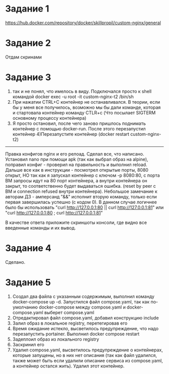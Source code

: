 # Задание 1
https://hub.docker.com/repository/docker/skillpropil/custom-nginx/general
# Задание 2
Отдам скринами
# Задание 3

1) так и не понял, что имелось в виду. Подключался просто к shell командой docker exec -u root -it custom-nginx-t2 /bin/sh
2) При нажатии CTRL+C контейнер не останавливался. В теории, если бы у меня все получилось, возможно мы бы дали команде, которая и стартовала контейнер команду CTLR+c (Что посылает SIGTERM основному процессу контейнера)
3) Я просто остановил, после чего заново пришлось поднимать контейнер с помощью docker-run. После этого перезапустил контейнер
4)Перезапустите контейнер (docker restart custom-nginx-t2)
-------------------------------------------------------------
Правка конфигов nginx и его релоад.
Сделал все, что написано. Установил nano при помощи apk (так как выбрал образ на alpine), поправил конфиг - проверил на правильность и выполнил reload.
Дальше все как в инструкции - посмотрел открытые порты, 8080 открыт, НО так как я запускал контейнер с ключом -p 8080:80, с порта ВМ запросы идут на 80 порт контейнера, а внутри контейнера он закрыт, то соответственно будет выдаваться ошибка. (reset by peer с ВМ и connection refused внутри контейнера).
Небольшое замечание к авторам ДЗ - амперсанд "&&" исполнит вторую команду, только если первая завершилась успешно (с кодом 0). В данном случае логичнее было бы использовать "curl http://127.0.0.1:80 || curl http://127.0.0.1:81" или  "curl http://127.0.0.1:80 ; curl http://127.0.0.1:81"

В качестве ответа приложите скриншоты консоли, где видно все введенные команды и их вывод.

# Задание 4

Сделано.

# Задание 5
1) Создал два файла с указанным содержимым, выполнил команду docker-compose up -d. Запустился файл compose.yaml, так как по-умолчанию docker-compose между compose.yaml и docker-compose.yaml выберет compose.yaml
2) Отредактировал файл compose.yaml, добавил конструкцию include
3) Залил образ в локальное registry, перетегировав его
4) Время ожидание истекло, высветилось предупреждение, что надо перезапустить portainer. Выполнил docker compose restart
5) Задеплоил образ из локального registry
6) Заскринил его
7) Удалил compose.yaml, высветилось предупреждение о контейнерах, которые запущены, но в них нет описания (так как файл удалился, также может быть если удалили описание сервиса из compose.yaml, а контейнер остался жить). Удалил этот контейнер.
